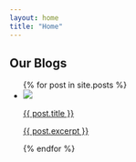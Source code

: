 ```yaml
---
layout: home
title: "Home"
---
```


<h2 class="post-list-heading">Our Blogs</h2>
<ul class="post-list">
  {% for post in site.posts %}
    <li class="post-item">
      <a class="post-link" href="{{ site.url }}/{{ post.url }}">
        <img class="post-image" src="{{ site.url }}/{{ post.image }}">
        <p class="post-text">{{ post.title }}</p>
        <p class="post-excerpt">{{ post.excerpt }}</p>
      </a>
    </li>
  {% endfor %}
</ul>
